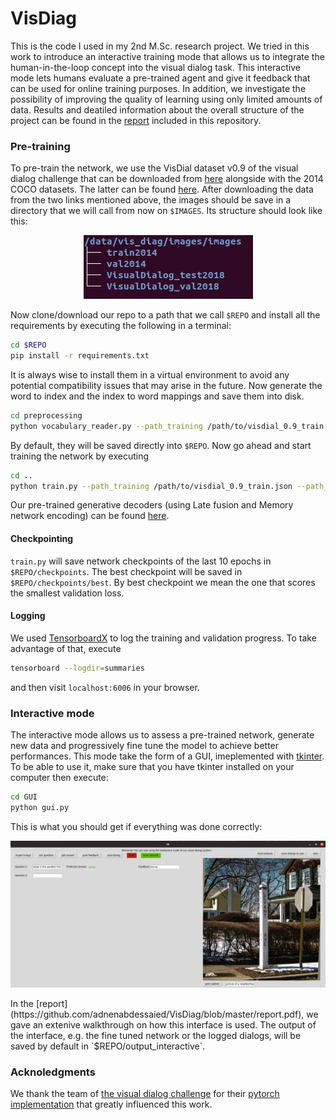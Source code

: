 # VisDiag
This is the code I used in my 2nd M.Sc. research project.	We tried in this work to introduce an interactive training mode that allows us to integrate the human-in-the-loop concept into the visual dialog task. This interactive mode lets humans evaluate a pre-trained agent and give it feedback that can be used for online training purposes. In addition, we investigate the possibility of improving the quality of learning using only limited amounts of data. Results and deatiled information about the overall structure of the project can be found in the [report](https://github.com/adnenabdessaied/VisDiag/blob/master/report.pdf) included in this repository.

### Pre-training
To pre-train the network, we use the VisDial dataset v0.9 of the visual dialog challenge that can be downloaded from [here](https://visualdialog.org/data) alongside with the 2014 COCO datasets. The latter can be found [here](http://cocodataset.org/#download). 
After downloading the data from the two links mentioned above, the images should be save in a directory that we will call  from now on `$IMAGES`. Its structure should look like this:
<p align="center"><img src="assets/image_structure.png" alt="PHP Terminal style set text color" /></p>

Now clone/download our repo to a path that we call `$REPO` and install all the requirements by executing the following in a terminal: 
```bash
cd $REPO
pip install -r requirements.txt
```
It is always wise to install them in a virtual environment to avoid any potential compatibility issues that may arise in the future.
Now generate the word to index and the index to word mappings and save them into disk.
```bash
cd preprocessing
python vocabulary_reader.py --path_training /path/to/visdial_0.9_train.json --path_val /path/to/visdial_0.9_val.json --images_dir $IMAGES
```
By default, they will be saved directly into `$REPO`.
Now go ahead and start training the network by executing
```bash
cd ..
python train.py --path_training /path/to/visdial_0.9_train.json --path_val /path/to/visdial_0.9_val.json --images_dir $IMAGES
```
Our pre-trained generative decoders (using Late fusion and Memory network encoding) can be found [here](https://drive.google.com/open?id=1ED-GwQpeANKOtQFsatSmxMHy3fuQwq-V).
#### Checkpointing
``train.py`` will save network checkpoints of the last 10 epochs in ``$REPO/checkpoints``. The best checkpoint will be saved in ``$REPO/checkpoints/best``. By best checkpoint we mean the one that scores the smallest validation loss. 

#### Logging
We used [TensorboardX](https://github.com/lanpa/tensorboardX) to log the training and validation progress. To take advantage of that, execute  
```bash
tensorboard --logdir=summaries
```
and then visit ``localhost:6006`` in your browser.

### Interactive mode
The interactive mode allows us to assess a pre-trained network, generate new data and progressively fine tune the model to achieve better performances. This mode take the form of a GUI, imeplemented with [tkinter](https://docs.python.org/3/library/tkinter.html). 
To be able to use it, make sure that you have tkinter installed on your computer then execute: 
```bash
cd GUI
python gui.py
```
This is what you should get if everything was done correctly:
<p align="center"><img src="assets/gui.png" alt="PHP Terminal style set text color" /></p>
In the [report](https://github.com/adnenabdessaied/VisDiag/blob/master/report.pdf), we gave an extenive walkthrough on how this interface is used. 
The output of the interface, e.g. the fine tuned network or the logged dialogs, will be saved by default in  `$REPO/output_interactive`.

### Acknoledgments
We thank the team of [the visual dialog challenge](https://visualdialog.org/people) for their [pytorch implementation](https://github.com/batra-mlp-lab/visdial-challenge-starter-pytorch) that greatly influenced this work.
